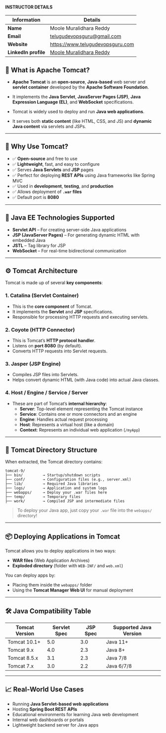 #### INSTRUCTOR DETAILS

|  Information             | Details                                                                      |
|----------------------    |------------------------------------------------------------------------------|
| **Name**                 | Moole Muralidhara Reddy                                                      |
| **Email**                | telugudevopsguru@gmail.com                                                |
| **Website**              | https://www.telugudevopsguru.com               |
| **LinkedIn profile**     | [Moole Muralidhara Reddy](https://www.linkedin.com/in/moole-muralidhara-reddy) |


## 🧠 What is Apache Tomcat?

- **Apache Tomcat** is an **open-source**, **Java-based** web server and **servlet container** developed by the **Apache Software Foundation**.
- It implements the **Java Servlet**, **JavaServer Pages (JSP)**, **Java Expression Language (EL)**, and **WebSocket** specifications.

- Tomcat is widely used to deploy and run **Java web applications**.
- It serves both **static content** (like HTML, CSS, and JS) and **dynamic Java content** via servlets and JSPs.

---

## 🚀 Why Use Tomcat?

- ✅ **Open-source** and free to use
- ✅ **Lightweight**, fast, and easy to configure
- ✅ Serves **Java Servlets** and **JSP** pages
- ✅ Perfect for deploying **REST APIs** using Java frameworks like Spring MVC
- ✅ Used in **development**, **testing**, and **production**
- ✅ Allows deployment of **`.war` files**
- ✅ Default port is **8080**

---

## 🔧 Java EE Technologies Supported

- **Servlet API** – For creating server-side Java applications
- **JSP (JavaServer Pages)** – For generating dynamic HTML with embedded Java
- **JSTL** – Tag library for JSP
- **WebSocket** – For real-time bidirectional communication

---
## ⚙️ Tomcat Architecture

Tomcat is made up of several **key components**:

### 1. **Catalina** (Servlet Container)
- This is the **core component** of Tomcat.
- It implements the **Servlet** and **JSP** specifications.
- Responsible for processing HTTP requests and executing servlets.

### 2. **Coyote** (HTTP Connector)
- This is Tomcat’s **HTTP protocol handler**.
- Listens on **port 8080** (by default).
- Converts HTTP requests into Servlet requests.

### 3. **Jasper** (JSP Engine)
- Compiles JSP files into Servlets.
- Helps convert dynamic HTML (with Java code) into actual Java classes.

### 4. **Host / Engine / Service / Server**
- These are part of Tomcat’s **internal hierarchy**:
  - **Server**: Top-level element representing the Tomcat instance
  - **Service**: Contains one or more connectors and an engine
  - **Engine**: Handles actual request processing
  - **Host**: Represents a virtual host (like a domain)
  - **Context**: Represents an individual web application (`/myApp`)

---

## 📁 Tomcat Directory Structure

When extracted, the Tomcat directory contains:

```
tomcat-9/
├── bin/         → Startup/shutdown scripts
├── conf/        → Configuration files (e.g., server.xml)
├── lib/         → Required Java libraries
├── logs/        → Application and system logs
├── webapps/     → Deploy your .war files here
├── temp/        → Temporary files
├── work/        → Compiled JSP and intermediate files
```

> To deploy your Java app, just copy your `.war` file into the `webapps/` directory!

---

## 📦 Deploying Applications in Tomcat

Tomcat allows you to deploy applications in two ways:
- **WAR files** (Web Application Archives)
- **Exploded directory** (folder with `WEB-INF/` and `web.xml`)

You can deploy apps by:
- Placing them inside the `webapps/` folder
- Using the **Tomcat Manager Web UI** for manual deployment

---

## 🛠️ Java Compatibility Table

| **Tomcat Version** | **Servlet Spec** | **JSP Spec** | **Supported Java Version** |
|--------------------|------------------|--------------|-----------------------------|
| Tomcat 10.1+       | 5.0              | 3.0          | Java 11+                    |
| Tomcat 9.x         | 4.0              | 2.3          | Java 8+                     |
| Tomcat 8.5.x       | 3.1              | 2.3          | Java 7/8                    |
| Tomcat 7.x         | 3.0              | 2.2          | Java 6/7/8                  |

---

## 📈 Real-World Use Cases

- Running **Java Servlet-based web applications**
- Hosting **Spring Boot REST APIs**
- Educational environments for learning Java web development
- Internal web dashboards or portals
- Lightweight backend server for Java apps

